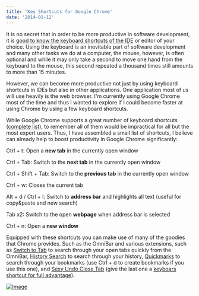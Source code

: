```yaml
---
title: 'Key Shortcuts for Google Chrome'
date: '2014-01-12'
---
```


It is no secret that in order to be more productive in software development, it is [good to know the keyboard shortcuts of the IDE](http://netbeanside61.blogspot.co.nz/2008/04/top-10-netbeans-ide-keyboard-shortcuts.html) or editor of your choice. Using the keyboard is an inevitable part of software development and many other tasks we do at a computer, the mouse, however, is often optional and while it may only take a second to move one hand from the keyboard to the mouse, this second repeated a thousand times still amounts to more than 15 minutes.

However, we can become more productive not just by using keyboard shortcuts in IDEs but also in other applications. One application most of us will use heavily is the web browser. I'm currently using Google Chrome most of the time and thus I wanted to explore if I could become faster at using Chrome by using a few keyboard shortcuts.

While Google Chrome supports a great number of keyboard shortcuts ([complete list](https://support.google.com/chrome/answer/157179?hl=en 'Chrome Keyboard Shortcuts')), to remember all of them would be impractical for all but the most expert users. Thus, I have assembled a small list of shortcuts, I believe can already help to boost productivity in Google Chrome significantly:

Ctrl + t: Open a **new tab** in the currently open window

Ctrl + Tab: Switch to the **next tab** in the currently open window

Ctrl + Shift + Tab: Switch to the **previous tab** in the currently open window

Ctrl + w: Closes the current tab

Alt + d / Ctrl + l: Switch to **address bar** and highlights all text (useful for copy&paste and new search)

Tab x2: Switch to the open **webpage** when address bar is selected

Ctrl + n: Open a **new window**

Equipped with these shortcuts you can make use of many of the goodies that Chrome provides. Such as the OmniBar and various extensions, such as [Switch to Tab](https://chrome.google.com/webstore/detail/switch-to-tab/gbfhhcljihbgcobpfnceegfmooomhhli) to search through your open tabs quickly from the OmniBar, [History Search](https://chrome.google.com/webstore/detail/history-search/bojcckfnoicpmfgjhhoncpinbmechmkl) to search through your history, [Quickmarks](https://chrome.google.com/webstore/detail/quickmarks/piefpokhpcehbeelhohgcnbipnfkogig) to search through your bookmarks (use Ctrl + d to create bookmarks if you use this one), and [Sexy Undo Close Tab](https://chrome.google.com/webstore/detail/sexy-undo-close-tab/bcennaiejdjpomgmmohhpgnjlmpcjmbg?hl=en) (give the last one a [keyboars shortcut for full advantage](http://www.howtogeek.com/127162/how-to-create-custom-keyboard-shortcuts-for-browser-actions-and-extensions-in-google-chrome/)).

[![Image](http://nexnet.files.wordpress.com/2014/01/keyboard.png?w=650)](http://nexnet.files.wordpress.com/2014/01/keyboard.png)
